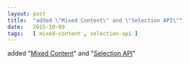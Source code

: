 ```yaml
---
layout: post
title:  "added \"Mixed Content\" and \"Selection API\""
date:   2015-10-09
tags:   [ mixed-content , selection-api ]
---
```


added "[Mixed Content](/spec/mixed-content)" and "[Selection API](/spec/selection-api)"

